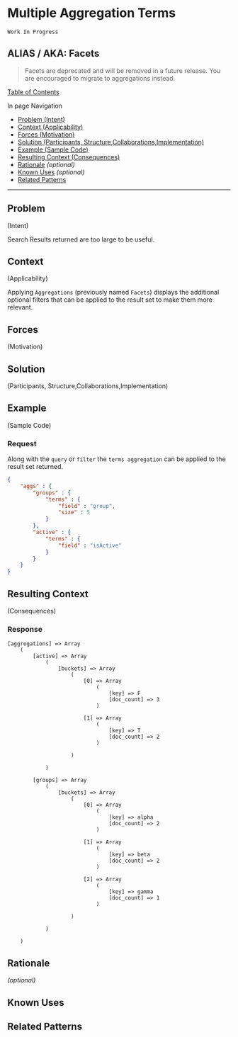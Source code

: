 # Multiple Aggregation Terms

`Work In Progress`

## ALIAS / AKA: Facets

> Facets are deprecated and will be removed in a future release. You are encouraged to migrate to aggregations instead.

[Table of Contents](/README.md)

In page Navigation

* [Problem (Intent)](#problem)
* [Context (Applicability)](#context)
* [Forces (Motivation)](#forces)
* [Solution (Participants, Structure,Collaborations,Implementation)](#solution)
* [Example (Sample Code)](#example)
* [Resulting Context (Consequences)](#resulting-context)
* [Rationale](#rationale) *(optional)*
* [Known Uses](#known-uses) *(optional)*
* [Related Patterns](#related-patterns)

---

## Problem
(Intent)

Search Results returned are too large to be useful.

## Context
(Applicability)

Applying `Aggregations` (previously named `Facets`) displays the additional optional filters that can be applied to the result set to make them more relevant.

## Forces
(Motivation)

## Solution
(Participants, Structure,Collaborations,Implementation)

## Example
(Sample Code)

### Request

Along with the `query` or `filter` the `terms aggregation` can be applied to the result set returned.

```json
{
    "aggs" : {
        "groups" : {
            "terms" : {
                "field" : "group",
                "size" : 5
            }
        },
        "active" : {
            "terms" : {
                "field" : "isActive"
            }
        }
    }
}
```

## Resulting Context
(Consequences)

### Response

```
[aggregations] => Array
    (
        [active] => Array
            (
                [buckets] => Array
                    (
                        [0] => Array
                            (
                                [key] => F
                                [doc_count] => 3
                            )

                        [1] => Array
                            (
                                [key] => T
                                [doc_count] => 2
                            )

                    )

            )

        [groups] => Array
            (
                [buckets] => Array
                    (
                        [0] => Array
                            (
                                [key] => alpha
                                [doc_count] => 2
                            )

                        [1] => Array
                            (
                                [key] => beta
                                [doc_count] => 2
                            )

                        [2] => Array
                            (
                                [key] => gamma
                                [doc_count] => 1
                            )

                    )

            )

    )
```

## Rationale
*(optional)*

## Known Uses

## Related Patterns
